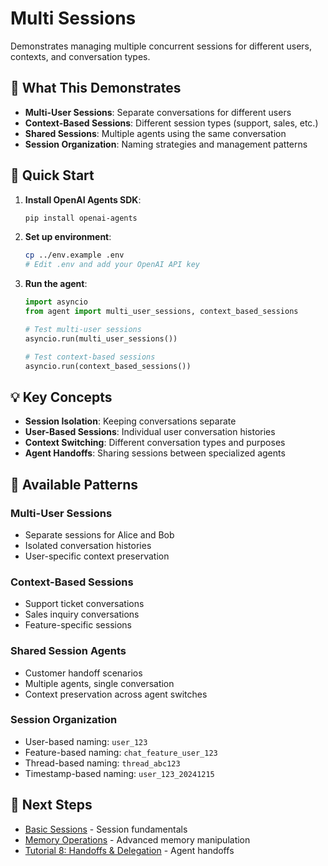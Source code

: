 # Multi Sessions

Demonstrates managing multiple concurrent sessions for different users, contexts, and conversation types.

## 🎯 What This Demonstrates

- **Multi-User Sessions**: Separate conversations for different users
- **Context-Based Sessions**: Different session types (support, sales, etc.)
- **Shared Sessions**: Multiple agents using the same conversation
- **Session Organization**: Naming strategies and management patterns

## 🚀 Quick Start

1. **Install OpenAI Agents SDK**:
   ```bash
   pip install openai-agents
   ```

2. **Set up environment**:
   ```bash
   cp ../env.example .env
   # Edit .env and add your OpenAI API key
   ```

3. **Run the agent**:
   ```python
   import asyncio
   from agent import multi_user_sessions, context_based_sessions
   
   # Test multi-user sessions
   asyncio.run(multi_user_sessions())
   
   # Test context-based sessions
   asyncio.run(context_based_sessions())
   ```

## 💡 Key Concepts

- **Session Isolation**: Keeping conversations separate
- **User-Based Sessions**: Individual user conversation histories
- **Context Switching**: Different conversation types and purposes
- **Agent Handoffs**: Sharing sessions between specialized agents

## 🧪 Available Patterns

### Multi-User Sessions
- Separate sessions for Alice and Bob
- Isolated conversation histories
- User-specific context preservation

### Context-Based Sessions
- Support ticket conversations
- Sales inquiry conversations
- Feature-specific sessions

### Shared Session Agents
- Customer handoff scenarios
- Multiple agents, single conversation
- Context preservation across agent switches

### Session Organization
- User-based naming: `user_123`
- Feature-based naming: `chat_feature_user_123`
- Thread-based naming: `thread_abc123`
- Timestamp-based naming: `user_123_20241215`

## 🔗 Next Steps

- [Basic Sessions](../7_1_basic_sessions/README.md) - Session fundamentals
- [Memory Operations](../7_2_memory_operations/README.md) - Advanced memory manipulation
- [Tutorial 8: Handoffs & Delegation](../../8_handoffs_delegation/README.md) - Agent handoffs
